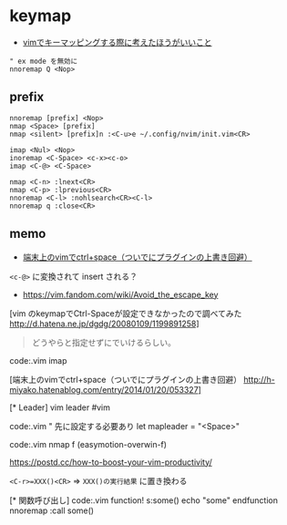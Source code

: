 # keymap

* [vimでキーマッピングする際に考えたほうがいいこと](https://deris.hatenablog.jp/entry/2013/05/02/192415)

```vim
" ex mode を無効に
nnoremap Q <Nop>
```

## prefix

```vim
nnoremap [prefix] <Nop>
nmap <Space> [prefix]
nmap <silent> [prefix]n :<C-u>e ~/.config/nvim/init.vim<CR>
```

```vim
imap <Nul> <Nop>
inoremap <C-Space> <c-x><c-o>
imap <C-@> <C-Space>
```

```vim
nmap <C-n> :lnext<CR>
nmap <C-p> :lprevious<CR>
nnoremap <C-l> :nohlsearch<CR><C-l>
nnoremap q :close<CR> 
```

## memo

* [端末上のvimでctrl+space（ついでにプラグインの上書き回避）](https://h-miyako.hatenablog.com/entry/2014/01/20/053327)

`<c-@>` に変換されて insert される？

* https://vim.fandom.com/wiki/Avoid_the_escape_key

[vim のkeymapでCtrl-Spaceが設定できなかったので調べてみた http://d.hatena.ne.jp/dgdg/20080109/1199891258]
> どうやら<C-Space>と指定せずに<Nul>でいけるらしい。

code:.vim
imap <Nul> <Nop>

[端末上のvimでctrl+space（ついでにプラグインの上書き回避） http://h-miyako.hatenablog.com/entry/2014/01/20/053327]


[* Leader]
vim leader
#vim

code:.vim
 " 先に設定する必要あり
 let mapleader = "\<Space>"

code:.vim
	nmap <Leader>f <Plug>(easymotion-overwin-f)

https://postd.cc/how-to-boost-your-vim-productivity/

`<C-r>=XXX()<CR>` => `XXX()の実行結果` に置き換わる

[* 関数呼び出し]
code:.vim
 function! s:some()
     echo "some"
 endfunction
 nnoremap <F5> :call <SID>some()<CR>

